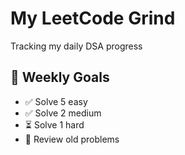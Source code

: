 #  My LeetCode Grind

Tracking my daily DSA progress 
## 📅 Weekly Goals
- ✅ Solve 5 easy
- ✅ Solve 2 medium
- ⏳ Solve 1 hard
- 🔄 Review old problems

